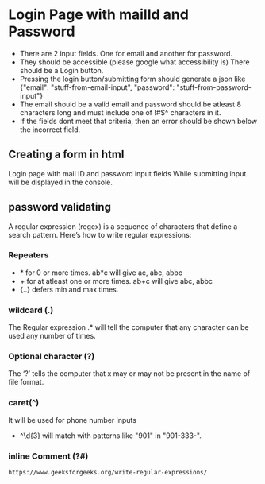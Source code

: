 # Login Page with mailId and Password

- There are 2 input fields. One for email and another for password.
- They should be accessible (please google what accessibility is) There should be a Login button.
- Pressing the login button/submitting form should generate a json like {"email": "stuff-from-email-input", "password": "stuff-from-password-input"}
- The email should be a valid email and password should be atleast 8 characters long and must include one of !#$^ characters in it.
- If the fields dont meet that criteria, then an error should be shown below the incorrect field.

## Creating a form in html

Login page with mail ID and password input fields While submitting input will be displayed in the console.

## password validating

A regular expression (regex) is a sequence of characters that define a search pattern. Here’s how to write regular expressions:

### Repeaters

- \* for 0 or more times. ab\*c will give ac, abc, abbc
- \+ for at atleast one or more times. ab+c will give abc, abbc
- {..} defers min and max times.

### wildcard (.)

The Regular expression .\* will tell the computer that any character
can be used any number of times.

### Optional character (?)

The ‘?’ tells the computer that x may or may not be
present in the name of file format.

### caret(^)

It will be used for phone number inputs

- ^\d{3} will match with patterns like "901" in "901-333-".

### inline Comment (?#)

```
https://www.geeksforgeeks.org/write-regular-expressions/
```
